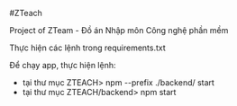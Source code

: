 #ZTeach

Project of ZTeam - Đồ án Nhập môn Công nghệ phần mềm

Thực hiện các lệnh trong requirements.txt

Để chạy app, thực hiện lệnh:

- tại thư mục ZTEACH> npm --prefix ./backend/ start
- tại thư mục ZTEACH/backend> npm start
